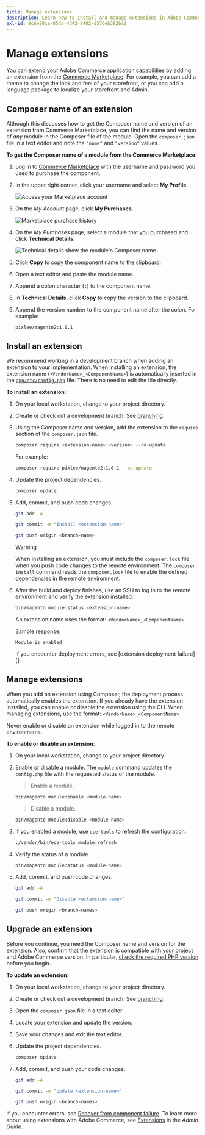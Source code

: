 ```yaml
---
title: Manage extensions
description: Learn how to install and manage extensions in Adobe Commerce on cloud infrastructure.
exl-id: 9c6e98ca-85da-4342-8402-d576eb382ba2
---
```

# Manage extensions

You can extend your Adobe Commerce application capabilities by adding an extension from the [Commerce Marketplace](https://marketplace.magento.com). For example, you can add a theme to change the look and feel of your storefront, or you can add a language package to localize your storefront and Admin.

## Composer name of an extension

Although this discusses how to get the Composer name and version of an extension from Commerce Marketplace, you can find the name and version of _any_ module in the Composer file of the module. Open the `composer.json` file in a text editor and note the `"name"` and `"version"` values.

**To get the Composer name of a module from the Commerce Marketplace**:

1. Log in to [Commerce Marketplace](https://marketplace.magento.com) with the username and password you used to purchase the component.

1. In the upper right corner, click your username and select **My Profile**.

   ![Access your Marketplace account](../../assets/marketplace/my-profile.png)

1. On the _My Account_ page, click **My Purchases**.

   ![Marketplace purchase history](../../assets/marketplace/my-purchases.png)

1. On the _My Purchases_ page, select a module that you purchased and click **Technical Details**.

   ![Technical details show the module's Composer name](../../assets/marketplace/pixlee.png)

1. Click **Copy** to copy the component name to the clipboard.

1. Open a text editor and paste the module name.

1. Append a colon character (`:`) to the component name.

1. In **Technical Details**, click **Copy** to copy the version to the clipboard.

1. Append the version number to the component name after the colon. For example:

   ```text
   pixlee/magento2:1.0.1
   ```

## Install an extension

We recommend working in a development branch when adding an extension to your implementation. When installing an extension, the extension name (`<VendorName>_<ComponentName>`) is automatically inserted in the [`app/etc/config.php`](https://experienceleague.adobe.com/docs/commerce-operations/configuration-guide/files/deployment-files.html) file. There is no need to edit the file directly.

**To install an extension**:

1. On your local workstation, change to your project directory.

1. Create or check out a development branch. See [branching](../development/cli-branches.md).

1. Using the Composer name and version, add the extension to the `require` section of the `composer.json` file.

   ```bash
   composer require <extension-name>:<version> --no-update
   ```

   For example:

   ```bash
   composer require pixlee/magento2:1.0.1 --no-update
   ```

1. Update the project dependencies.

   ```bash
   composer update
   ```

1. Add, commit, and push code changes.

   ```bash
   git add -A
   ```

   ```bash
   git commit -m "Install <extension-name>"
   ```

   ```bash
   git push origin <branch-name>
   ```

   >[!WARNING]
   >
   >When installing an extension, you must include the `composer.lock` file when you push code changes to the remote environment. The `composer install` command reads the `composer.lock` file to enable the defined dependencies in the remote environment.

1. After the build and deploy finishes, use an SSH to log in to the remote environment and verify the extension installed.

   ```bash
   bin/magento module:status <extension-name>
   ```

   An extension name uses the format: `<VendorName>_<ComponentName>`.

   Sample response:

   ```terminal
   Module is enabled
   ```

   If you encounter deployment errors, see [extension deployment failure][].

## Manage extensions

When you add an extension using Composer, the deployment process automatically enables the extension. If you already have the extension installed, you can enable or disable the extension using the CLI. When managing extensions, use the format: `<VendorName>_<ComponentName>`

Never enable or disable an extension while logged in to the remote environments.

**To enable or disable an extension**:

1. On your local workstation, change to your project directory.

1. Enable or disable a module. The `module` command updates the `config.php` file with the requested status of the module.

   >Enable a module.

   ```bash
   bin/magento module:enable <module-name>
   ```

   >Disable a module.

   ```bash
   bin/magento module:disable <module-name>
   ```

1. If you enabled a module, use `ece-tools` to refresh the configuration.

   ```bash
   ./vendor/bin/ece-tools module:refresh
   ```

1. Verify the status of a module.

   ```bash
   bin/magento module:status <module-name>
   ```

1. Add, commit, and push code changes.

   ```bash
   git add -A
   ```

   ```bash
   git commit -m "Disable <extension-name>"
   ```

   ```bash
   git push origin <branch-names>
   ```

## Upgrade an extension

Before you continue, you need the Composer name and version for the extension. Also, confirm that the extension is compatible with your project and Adobe Commerce version. In particular, [check the required PHP version](https://experienceleague.adobe.com/docs/commerce-operations/installation-guide/system-requirements.html) before you begin.

**To update an extension**:

1. On your local workstation, change to your project directory.

1. Create or check out a development branch. See [branching](../development/cli-branches.md).

1. Open the `composer.json` file in a text editor.

1. Locate your extension and update the version.

1. Save your changes and exit the text editor.

1. Update the project dependencies.

   ```bash
   composer update
   ```

1. Add, commit, and push your code changes.

   ```bash
   git add -A
   ```

   ```bash
   git commit -m "Update <extension-name>"
   ```

   ```bash
   git push origin <branch-names>
   ```

If you encounter errors, see [Recover from component failure](../deploy/recover-failed-deployment.md). To learn more about using extensions with Adobe Commerce, see [Extensions](https://experienceleague.adobe.com/docs/commerce-admin/start/resources/extensions.html) in the _Admin Guide_.
